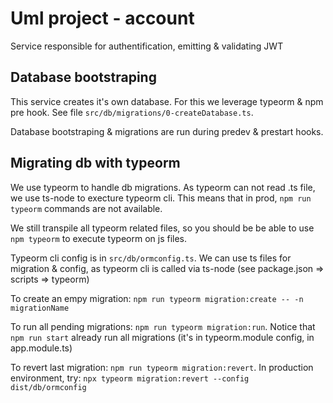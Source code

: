 # Uml project - account

Service responsible for authentification, emitting & validating JWT

## Database bootstraping

This service creates it's own database. For this we leverage typeorm & npm pre hook. See file `src/db/migrations/0-createDatabase.ts`.

Database bootstraping & migrations are run during predev & prestart hooks.

## Migrating db with typeorm

We use typeorm to handle db migrations. As typeorm can not read .ts file, we use ts-node to execture typeorm cli. This means that in prod, `npm run typeorm` commands are not available.

We still transpile all typeorm related files, so you should be be able to use `npm typeorm` to execute typeorm on js files.

Typeorm cli config is in `src/db/ormconfig.ts`. We can use ts files for migration & config, as typeorm cli is called via ts-node (see package.json => scripts => typeorm)

To create an empy migration: `npm run typeorm migration:create -- -n migrationName`

To run all pending migrations: `npm run typeorm migration:run`. Notice that `npm run start` already run all migrations (it's in typeorm.module config, in app.module.ts)

To revert last migration: `npm run typeorm migration:revert`. In production environment, try: `npx typeorm migration:revert --config dist/db/ormconfig`
